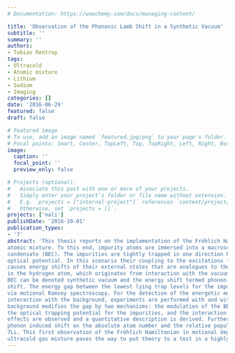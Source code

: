 ```yaml
---
# Documentation: https://wowchemy.com/docs/managing-content/

title: 'Observation of the Phononic Lamb Shift in a Synthetic Vacuum'
subtitle: ''
summary: ''
authors:
- Tobias Rentrop
tags:
- Ultracold
- Atomic mixture
- Lithium
- Sodium  
- Imaging
categories: []
date: '2016-06-29'
featured: false
draft: false

# Featured image
# To use, add an image named `featured.jpg/png` to your page's folder.
# Focal points: Smart, Center, TopLeft, Top, TopRight, Left, Right, BottomLeft, Bottom, BottomRight.
image:
  caption: ''
  focal_point: ''
  preview_only: false

# Projects (optional).
#   Associate this post with one or more of your projects.
#   Simply enter your project's folder or file name without extension.
#   E.g. `projects = ["internal-project"]` references `content/project/deep-learning/index.md`.
#   Otherwise, set `projects = []`.
projects: ['nali']
publishDate: '2016-10-01'
publication_types:
- '7'
abstract: 'This thesis reports on the implementation of the Fröhlich Hamiltonian in an ultracold
atomic mixture. To this end, impurity atoms are immersed into a macroscopic Bose-Einstein
condensate (BEC). The impurities are tightly trapped in one direction by a species-selective
optical potential. In this scenario their coupling to the excitations (phonons) of the BEC
causes energy shifts of their external states that are analogues to the electronic Lamb shift
in the hydrogen atom, which originates from interaction with the vacuum. Therefore the
BEC can be denoted synthetic vacuum and the energy shift termed phonon-induced Lamb
shift. The energy gap between the lowest lying trap levels for the impurities is determined
via motional Ramsey spectroscopy. For the detection of the energetic modifications due to
interaction with the background, experiments are performed with and without BEC. The
background modifies the gap by two mechanisms: the modulation of the BEC density by
the optical trapping potential for the impurities, and the interaction with phonons. Both
effects are observed and a quantitative description is derived. Furthermore we present the dependence of the
phonon induced shift on the absolute atom number and the relative population of states for
7Li. This first observation of the Fröhlich Hamiltonian in motional degrees of freedom in an
ultracold gas mixture paves the way to put theory to a test in a highly flexible environment.'
---
```


